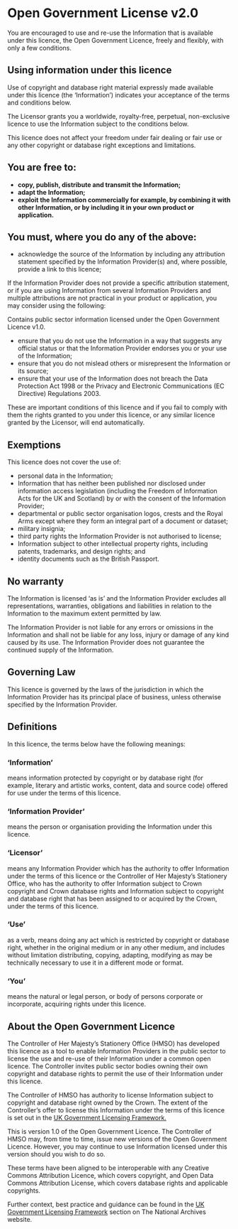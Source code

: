 # Open Government License v2.0

You are encouraged to use and re-use the Information that is available under this licence, the Open Government Licence, freely and flexibly, with only a few conditions.

## Using information under this licence

Use of copyright and database right material expressly made available under this licence (the ‘Information’) indicates your acceptance of the terms and conditions below.

The Licensor grants you a worldwide, royalty-free, perpetual, non-exclusive licence to use the Information subject to the conditions below.

This licence does not affect your freedom under fair dealing or fair use or any other copyright or database right exceptions and limitations.

## You are free to:

* **copy, publish, distribute and transmit the Information;**
* **adapt the Information;**
* **exploit the Information commercially for example, by combining it with other Information, or by including it in your own product or application.**

## You must, where you do any of the above:

* acknowledge the source of the Information by including any attribution statement specified by the Information Provider(s) and, where possible, provide a link to this licence;

If the Information Provider does not provide a specific attribution statement, or if you are using Information from several Information Providers and multiple attributions are not practical in your product or application, you may consider using the following:

Contains public sector information licensed under the Open Government Licence v1.0.

* ensure that you do not use the Information in a way that suggests any official status or that the Information Provider endorses you or your use of the Information;
* ensure that you do not mislead others or misrepresent the Information or its source;
* ensure that your use of the Information does not breach the Data Protection Act 1998 or the Privacy and Electronic Communications (EC Directive) Regulations 2003.

These are important conditions of this licence and if you fail to comply with them the rights granted to you under this licence, or any similar licence granted by the Licensor, will end automatically.

## Exemptions

This licence does not cover the use of:

* personal data in the Information;
* Information that has neither been published nor disclosed under information access legislation (including the Freedom of Information Acts for the UK and Scotland) by or with the consent of the Information Provider;
* departmental or public sector organisation logos, crests and the Royal Arms except where they form an integral part of a document or dataset;
* military insignia;
* third party rights the Information Provider is not authorised to license;
* Information subject to other intellectual property rights, including patents, trademarks, and design rights; and
* identity documents such as the British Passport.

## No warranty

The Information is licensed ‘as is’ and the Information Provider excludes all representations, warranties, obligations and liabilities in relation to the Information to the maximum extent permitted by law.

The Information Provider is not liable for any errors or omissions in the Information and shall not be liable for any loss, injury or damage of any kind caused by its use. The Information Provider does not guarantee the continued supply of the Information.

## Governing Law

This licence is governed by the laws of the jurisdiction in which the Information Provider has its principal place of business, unless otherwise specified by the Information Provider.

## Definitions

In this licence, the terms below have the following meanings:

### ‘Information’
means information protected by copyright or by database right (for example, literary and artistic works, content, data and source code) offered for use under the terms of this licence.

### ‘Information Provider’
means the person or organisation providing the Information under this licence.

### ‘Licensor’
means any Information Provider which has the authority to offer Information under the terms of this licence or the Controller of Her Majesty’s Stationery Office, who has the authority to offer Information subject to Crown copyright and Crown database rights and Information subject to copyright and database right that has been assigned to or acquired by the Crown, under the terms of this licence.

### ‘Use’
as a verb, means doing any act which is restricted by copyright or database right, whether in the original medium or in any other medium, and includes without limitation distributing, copying, adapting, modifying as may be technically necessary to use it in a different mode or format.

### ‘You’
means the natural or legal person, or body of persons corporate or incorporate, acquiring rights under this licence.

## About the Open Government Licence

The Controller of Her Majesty’s Stationery Office (HMSO) has developed this licence as a tool to enable Information Providers in the public sector to license the use and re-use of their Information under a common open licence. The Controller invites public sector bodies owning their own copyright and database rights to permit the use of their Information under this licence.

The Controller of HMSO has authority to license Information subject to copyright and database right owned by the Crown. The extent of the Controller’s offer to license this Information under the terms of this licence is set out in the [UK Government Licensing Framework.](http://www.nationalarchives.gov.uk/information-management/re-using-public-sector-information/re-use-and-licensing/ukglf/)

This is version 1.0 of the Open Government Licence. The Controller of HMSO may, from time to time, issue new versions of the Open Government Licence. However, you may continue to use Information licensed under this version should you wish to do so.

These terms have been aligned to be interoperable with any Creative Commons Attribution Licence, which covers copyright, and Open Data Commons Attribution License, which covers database rights and applicable copyrights.

Further context, best practice and guidance can be found in the [UK Government Licensing Framework](http://www.nationalarchives.gov.uk/information-management/re-using-public-sector-information/re-use-and-licensing/ukglf/) section on The National Archives website.
